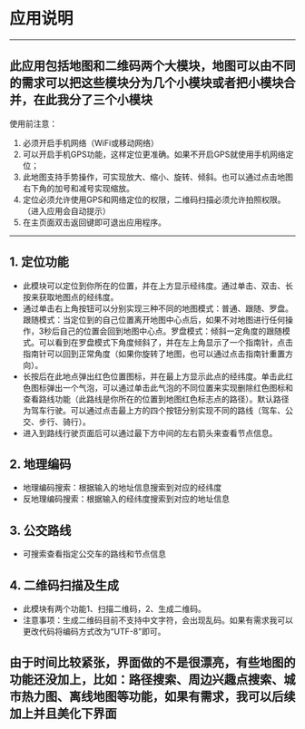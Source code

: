# 应用说明 #

----------

## 此应用包括地图和二维码两个大模块，地图可以由不同的需求可以把这些模块分为几个小模块或者把小模块合并，在此我分了三个小模块 ##
使用前注意：
1. 必须开启手机网络（WiFi或移动网络）
2. 可以开启手机GPS功能，这样定位更准确。如果不开启GPS就使用手机网络定位；
3. 此地图支持手势操作，可实现放大、缩小、旋转、倾斜。也可以通过点击地图右下角的加号和减号实现缩放。
4. 定位必须允许使用GPS和网络定位的权限，二维码扫描必须允许拍照权限。（进入应用会自动提示）
5. 在主页面双击返回键即可退出应用程序。


----------

## 1. 定位功能 ##
- 此模块可以定位到你所在的位置，并在上方显示经纬度。通过单击、双击、长按来获取地图点的经纬度。
- 通过单击右上角按钮可以分别实现三种不同的地图模式：普通、跟随、罗盘。跟随模式：当定位到的自己位置离开地图中心点后，如果不对地图进行任何操作，3秒后自己的位置会回到地图中心点。罗盘模式：倾斜一定角度的跟随模式。可以看到在罗盘模式下角度倾斜了，并在左上角显示了一个指南针，点击指南针可以回到正常角度（如果你旋转了地图，也可以通过点击指南针重置方向）。
- 长按后在此地点弹出红色位置图标，并在最上方显示此点的经纬度。单击此红色图标弹出一个气泡，可以通过单击此气泡的不同位置来实现删除红色图标和查看路线功能（此路线是你所在的位置到地图红色标志点的路径）。默认路径为驾车行驶。可以通过点击最上方的四个按钮分别实现不同的路线（驾车、公交、步行、骑行）。
- 进入到路线行驶页面后可以通过最下方中间的左右箭头来查看节点信息。


## 2. 地理编码 ##
- 地理编码搜索：根据输入的地址信息搜索到对应的经纬度
- 反地理编码搜索：根据输入的经纬度搜索到对应的地址信息


## 3. 公交路线 ##
- 可搜索查看指定公交车的路线和节点信息


## 4. 二维码扫描及生成 ##
- 此模块有两个功能1、扫描二维码，2、生成二维码。
- 注意事项：生成二维码目前不支持中文字符，会出现乱码。如果有需求我可以更改代码将编码方式改为“UTF-8”即可。


## 由于时间比较紧张，界面做的不是很漂亮，有些地图的功能还没加上，比如：路径搜索、周边兴趣点搜索、城市热力图、离线地图等功能，如果有需求，我可以后续加上并且美化下界面 ##
